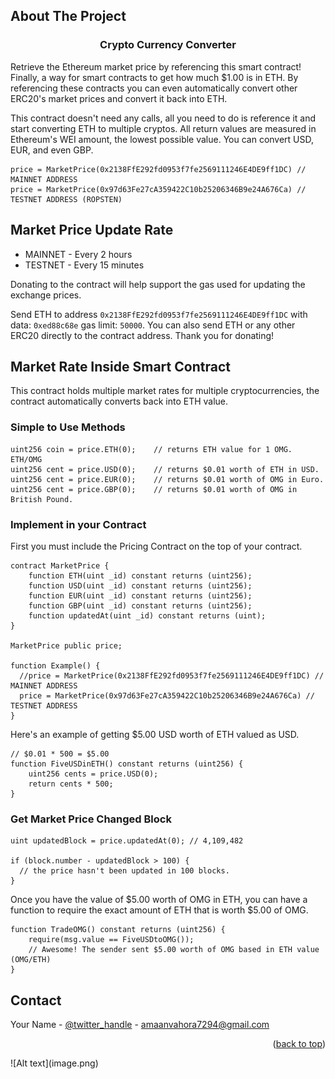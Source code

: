 <!-- ABOUT THE PROJECT -->
## About The Project
<h3 align="center">Crypto Currency Converter</h3>

Retrieve the Ethereum market price by referencing this smart contract! 
Finally, a way for smart contracts to get how much $1.00 is in ETH. 
By referencing these contracts you can even automatically convert 
other ERC20's market prices and convert it back into ETH.

This contract doesn't need any calls, all you need to do is reference it and start converting ETH to multiple cryptos. 
All return values are measured in Ethereum's WEI amount, the lowest possible value. You can convert USD, EUR, and even GBP.

```
price = MarketPrice(0x2138FfE292fd0953f7fe2569111246E4DE9ff1DC) // MAINNET ADDRESS
price = MarketPrice(0x97d63Fe27cA359422C10b25206346B9e24A676Ca) // TESTNET ADDRESS (ROPSTEN)
```

## Market Price Update Rate
- MAINNET - Every 2 hours
- TESTNET - Every 15 minutes

Donating to the contract will help support the gas used for updating the exchange prices.

Send ETH to address `0x2138FfE292fd0953f7fe2569111246E4DE9ff1DC` with data: `0xed88c68e` gas limit: `50000`. You can also send ETH or any other ERC20 directly to the contract address. Thank you for donating!

## Market Rate Inside Smart Contract
This contract holds multiple market rates for multiple cryptocurrencies, the contract automatically converts back into ETH value.

### Simple to Use Methods
```
uint256 coin = price.ETH(0);    // returns ETH value for 1 OMG. ETH/OMG
uint256 cent = price.USD(0);    // returns $0.01 worth of ETH in USD.
uint256 cent = price.EUR(0);    // returns $0.01 worth of OMG in Euro.
uint256 cent = price.GBP(0);    // returns $0.01 worth of OMG in British Pound.
```

### Implement in your Contract
First you must include the Pricing Contract on the top of your contract.
```
contract MarketPrice {
    function ETH(uint _id) constant returns (uint256);
    function USD(uint _id) constant returns (uint256);
    function EUR(uint _id) constant returns (uint256);
    function GBP(uint _id) constant returns (uint256);
    function updatedAt(uint _id) constant returns (uint);
}

MarketPrice public price;

function Example() {
  //price = MarketPrice(0x2138FfE292fd0953f7fe2569111246E4DE9ff1DC) // MAINNET ADDRESS
  price = MarketPrice(0x97d63Fe27cA359422C10b25206346B9e24A676Ca) // TESTNET ADDRESS
}

```
Here's an example of getting $5.00 USD worth of ETH valued as USD. 

```
// $0.01 * 500 = $5.00
function FiveUSDinETH() constant returns (uint256) {
    uint256 cents = price.USD(0);
    return cents * 500;
}
```

### Get Market Price Changed Block
```
uint updatedBlock = price.updatedAt(0); // 4,109,482

if (block.number - updatedBlock > 100) {
  // the price hasn't been updated in 100 blocks.
}
```

Once you have the value of $5.00 worth of OMG in ETH, you can have a function to 
require the exact amount of ETH that is worth $5.00 of OMG. 
```
function TradeOMG() constant returns (uint256) {
    require(msg.value == FiveUSDtoOMG());
    // Awesome! The sender sent $5.00 worth of OMG based in ETH value (OMG/ETH)
}
```
<!-- CONTACT -->
## Contact
Your Name - [@twitter_handle](https://twitter.com/axmxxn) - amaanvahora7294@gmail.com
<p align="right">(<a href="#readme-top">back to top</a>)</p>
![Alt text](image.png)

